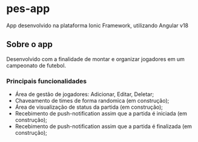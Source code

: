 # pes-app

App desenvolvido na plataforma Ionic Framework, utilizando Angular v18

## Sobre o app ##
Desenvolvido com a finalidade de montar e organizar jogadores em um campeonato de futebol.

### Principais funcionalidades ###
- Área de gestão de jogadores: Adicionar, Editar, Deletar;
- Chaveamento de times de forma randomica (em construção);
- Área de visualização de status da partida (em construção);
- Recebimento de push-notification assim que a partida é iniciada (em construção);
- Recebimento de push-notification assim que a partida é finalizada (em construção);
